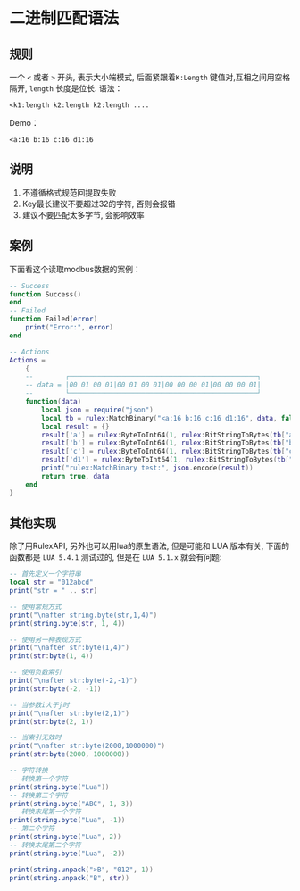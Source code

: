 # 二进制匹配语法
## 规则
一个 `<` 或者 `>` 开头, 表示大小端模式, 后面紧跟着`K:Length` 键值对,互相之间用空格隔开, `length` 长度是位长.
语法：
```
<k1:length k2:length k2:length ....
```
Demo：
```
<a:16 b:16 c:16 d1:16
```
## 说明
1. 不遵循格式规范回提取失败
2. Key最长建议不要超过32的字符, 否则会报错
3. 建议不要匹配太多字节, 会影响效率

## 案例
下面看这个读取modbus数据的案例：
```lua
-- Success
function Success()
end
-- Failed
function Failed(error)
    print("Error:", error)
end

-- Actions
Actions =
    {
    --        ┌───────────────────────────────────────────────┐
    -- data = |00 01 00 01|00 01 00 01|00 00 00 01|00 00 00 01|
    --        └───────────────────────────────────────────────┘
    function(data)
        local json = require("json")
        local tb = rulex:MatchBinary("<a:16 b:16 c:16 d1:16", data, false)
        local result = {}
        result['a'] = rulex:ByteToInt64(1, rulex:BitStringToBytes(tb["a"]))
        result['b'] = rulex:ByteToInt64(1, rulex:BitStringToBytes(tb["b"]))
        result['c'] = rulex:ByteToInt64(1, rulex:BitStringToBytes(tb["c"]))
        result['d1'] = rulex:ByteToInt64(1, rulex:BitStringToBytes(tb["d1"]))
        print("rulex:MatchBinary test:", json.encode(result))
        return true, data
    end
}

```
## 其他实现

除了用RulexAPI, 另外也可以用lua的原生语法, 但是可能和 LUA 版本有关, 下面的函数都是 `LUA 5.4.1` 测试过的, 但是在 `LUA 5.1.x` 就会有问题:
```lua
-- 首先定义一个字符串
local str = "012abcd"
print("str = " .. str)

-- 使用常规方式
print("\nafter string.byte(str,1,4)")
print(string.byte(str, 1, 4))

-- 使用另一种表现方式
print("\nafter str:byte(1,4)")
print(str:byte(1, 4))

-- 使用负数索引
print("\nafter str:byte(-2,-1)")
print(str:byte(-2, -1))

-- 当参数i大于j时
print("\nafter str:byte(2,1)")
print(str:byte(2, 1))

-- 当索引无效时
print("\nafter str:byte(2000,1000000)")
print(str:byte(2000, 1000000))

-- 字符转换
-- 转换第一个字符
print(string.byte("Lua"))
-- 转换第三个字符
print(string.byte("ABC", 1, 3))
-- 转换末尾第一个字符
print(string.byte("Lua", -1))
-- 第二个字符
print(string.byte("Lua", 2))
-- 转换末尾第二个字符
print(string.byte("Lua", -2))

print(string.unpack(">B", "012", 1))
print(string.unpack("B", str))

```